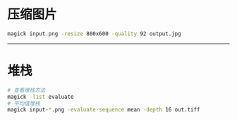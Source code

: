 # 压缩图片
```sh
magick input.png -resize 800x600 -quality 92 output.jpg
```
---
# 堆栈
```sh
# 查看堆栈方法
magick -list evaluate
# 平均值堆栈
magick input-*.png -evaluate-sequence mean -depth 16 out.tiff 
```